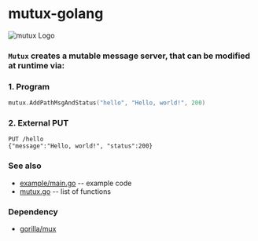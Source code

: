 mutux-golang
============

![mutux Logo](http://imgur.com/7XnVIhM.png)

### `Mutux` creates a mutable message server, that can be modified at runtime via:

### 1. Program
```go
mutux.AddPathMsgAndStatus("hello", "Hello, world!", 200)
```
### 2. External PUT
```
PUT /hello
{"message":"Hello, world!", "status":200}
```

### See also
 * [example/main.go](https://github.com/dzhoou/mutux/blob/master/example/main.go) -- example code
 * [mutux.go](https://github.com/dzhoou/mutux/blob/master/mutux.go) -- list of functions

### Dependency 
 * [gorilla/mux](https://github.com/gorilla/mux/)
